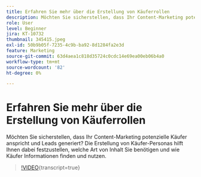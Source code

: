 ```yaml
---
title: Erfahren Sie mehr über die Erstellung von Käuferrollen
description: Möchten Sie sicherstellen, dass Ihr Content-Marketing potenzielle Käufer anspricht und Leads generiert? Die Erstellung von Käufer-Personas hilft Ihnen dabei festzustellen, welche Art von Inhalt Sie benötigen und wie Käufer Informationen finden und nutzen.
role: User
level: Beginner
jira: KT-10732
thumbnail: 345415.jpeg
exl-id: 50b9b05f-7235-4c9b-ba92-8d1284fa2e3d
feature: Marketing
source-git-commit: 63d4aea1c818d35724c0cdc14e69ea00eb06b4a0
workflow-type: tm+mt
source-wordcount: '82'
ht-degree: 0%

---
```


# Erfahren Sie mehr über die Erstellung von Käuferrollen

Möchten Sie sicherstellen, dass Ihr Content-Marketing potenzielle Käufer anspricht und Leads generiert? Die Erstellung von Käufer-Personas hilft Ihnen dabei festzustellen, welche Art von Inhalt Sie benötigen und wie Käufer Informationen finden und nutzen.

>[!VIDEO](https://video.tv.adobe.com/v/345415/?quality=12&learn=on){transcript=true}

